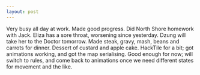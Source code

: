 ```yaml
---
layout: post
---
```


Very busy all day at work. Made good progress. Did North Shore homework with
Jack. Eliza has a sore throat, worsening since yesterday. Dzung will take her to
the Doctor tomorrow. Made steak, gravy, mash, beans and carrots for dinner.
Dessert of custard and apple cake. HackTile for a bit; got animations working,
and got the map serialising. Good enough for now; will switch to rules, and come
back to animations once we need different states for movement and the like.
